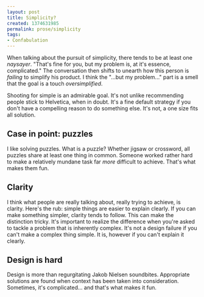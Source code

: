 ```yaml
---
layout: post
title: Simplicity?
created: 1374631985
permalink: prose/simplicity
tags:
- Confabulation
---
```

When talking about the pursuit of simplicity, there tends to be at least one *naysayer*. "That's fine for you, but my problem is, at it's essence, complicated." The conversation then shifts to unearth how this person is *failing* to simplify his product. I think the "...but my problem..." part is a smell that the goal is a touch *oversimplified*. 

Shooting for simple is an admirable goal. It's not unlike recommending people stick to Helvetica, when in doubt. It's a fine default strategy if you don't have a compelling reason to do something else. It's not, a one size fits all solution.

## Case in point: puzzles
I like solving puzzles. What is a puzzle? Whether jigsaw or crossword, all puzzles share at least one thing in common. Someone worked rather hard to make a relatively mundane task far *more* difficult to achieve. That's what makes them fun.

## Clarity
I think what people are really talking about, really trying to achieve, is clarity. Here's the rub: simple things are easier to explain clearly. If you can make something simpler, clarity tends to follow. This can make the distinction tricky. It's important to realize the difference when you're asked to tackle a problem that is inherently complex. It's not a design failure if you can't make a complex thing simple. It is, however if you can't explain it clearly.

## Design is hard
Design is more than regurgitating Jakob Nielsen soundbites. Appropriate solutions are found when context has been taken into consideration. Sometimes, it's complicated... and that's what makes it fun.
